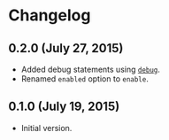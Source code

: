 # Changelog

## 0.2.0 (July 27, 2015)
* Added debug statements using [`debug`](https://github.com/visionmedia/debug).
* Renamed `enabled` option to `enable`.

## 0.1.0 (July 19, 2015)
* Initial version.